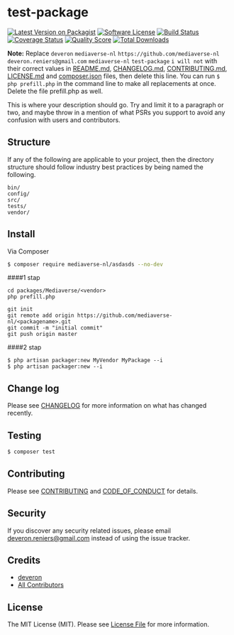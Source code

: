 # test-package

[![Latest Version on Packagist][ico-version]][link-packagist]
[![Software License][ico-license]](LICENSE.md)
[![Build Status][ico-travis]][link-travis]
[![Coverage Status][ico-scrutinizer]][link-scrutinizer]
[![Quality Score][ico-code-quality]][link-code-quality]
[![Total Downloads][ico-downloads]][link-downloads]

**Note:** Replace ```deveron``` ```mediaverse-nl``` ```https://github.com/mediaverse-nl``` ```deveron.reniers@gmail.com``` ```mediaverse-nl``` ```test-package``` ```i will not``` with their correct values in [README.md](README.md), [CHANGELOG.md](CHANGELOG.md), [CONTRIBUTING.md](CONTRIBUTING.md), [LICENSE.md](LICENSE.md) and [composer.json](composer.json) files, then delete this line. You can run `$ php prefill.php` in the command line to make all replacements at once. Delete the file prefill.php as well.

This is where your description should go. Try and limit it to a paragraph or two, and maybe throw in a mention of what
PSRs you support to avoid any confusion with users and contributors.

## Structure

If any of the following are applicable to your project, then the directory structure should follow industry best practices by being named the following.

```
bin/        
config/
src/
tests/
vendor/
```


## Install

Via Composer

``` bash
$ composer require mediaverse-nl/asdasds --no-dev
```
####1 stap
```
cd packages/Mediaverse/<vendor>
php prefill.php
```
```
git init
git remote add origin https://github.com/mediaverse-nl/<packagename>.git
git commit -m "initial commit"
git push origin master

```
####2 stap
```
$ php artisan packager:new MyVendor MyPackage --i
$ php artisan packager:new --i

```

## Change log

Please see [CHANGELOG](CHANGELOG.md) for more information on what has changed recently.

## Testing

``` bash
$ composer test
```

## Contributing

Please see [CONTRIBUTING](CONTRIBUTING.md) and [CODE_OF_CONDUCT](CODE_OF_CONDUCT.md) for details.

## Security

If you discover any security related issues, please email deveron.reniers@gmail.com instead of using the issue tracker.

## Credits

- [deveron][link-author]
- [All Contributors][link-contributors]

## License

The MIT License (MIT). Please see [License File](LICENSE.md) for more information.

[ico-version]: https://img.shields.io/packagist/v/mediaverse-nl/test-package.svg?style=flat-square
[ico-license]: https://img.shields.io/badge/license-MIT-brightgreen.svg?style=flat-square
[ico-travis]: https://img.shields.io/travis/mediaverse-nl/test-package/master.svg?style=flat-square
[ico-scrutinizer]: https://img.shields.io/scrutinizer/coverage/g/mediaverse-nl/test-package.svg?style=flat-square
[ico-code-quality]: https://img.shields.io/scrutinizer/g/mediaverse-nl/test-package.svg?style=flat-square
[ico-downloads]: https://img.shields.io/packagist/dt/mediaverse-nl/test-package.svg?style=flat-square

[link-packagist]: https://packagist.org/packages/mediaverse-nl/test-package
[link-travis]: https://travis-ci.org/mediaverse-nl/test-package
[link-scrutinizer]: https://scrutinizer-ci.com/g/mediaverse-nl/test-package/code-structure
[link-code-quality]: https://scrutinizer-ci.com/g/mediaverse-nl/test-package
[link-downloads]: https://packagist.org/packages/mediaverse-nl/test-package
[link-author]: https://github.com/mediaverse-nl
[link-contributors]: ../../contributors
